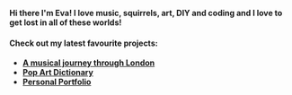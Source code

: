 <b>Hi there <b> 
I'm Eva!
I love music, squirrels, art, DIY and coding and I love to get lost in all of these worlds!
<h4>Check out my latest favourite projects:</h4>
<ul>
  <li> <a href=[(https://london-music-journey.netlify.app/)] target="_blank">A musical journey through London</a></li>
  <li> <a href=[(https://evas-dictionary.netlify.app/)] target="_blank">Pop Art Dictionary</a></li>
    <li> <a href=[(https://eva-nagengast.com/)] target="_blank">Personal Portfolio</a></li>
</ul>


<!--
**EvaNagengast/EvaNagengast** is a ✨ _special_ ✨ repository because its `README.md` (this file) appears on your GitHub profile.

Here are some ideas to get you started:

- 🔭 I’m currently working on ...
- 🌱 I’m currently learning ...
- 👯 I’m looking to collaborate on ...
- 🤔 I’m looking for help with ...
- 💬 Ask me about ...
- 📫 How to reach me: ...
- 😄 Pronouns: ...
- ⚡ Fun fact: ...
-->
